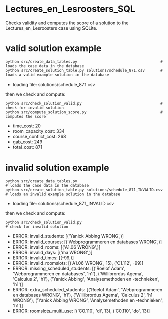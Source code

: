 # Lectures_en_Lesroosters_SQL
Checks validity and computes the score of a solution to the Lectures_en_Lesroosters case using SQLite.

# valid solution example 

    python src/create_data_tables.py                                     # loads the case data in the database
    python src/create_solution_table.py solutions/schedule_871.csv       # loads a valid example solution in the database
* loading file:  solutions/schedule_871.csv

then we check and compute:

    python src/check_solution_valid.py                                   # check for invalid solution
    python src/compute_solution_score.py                                 # computes the score
* time_cost: 20
* room_capacity_cost: 334
* course_conflict_cost: 268
* gab_cost: 249
* total_cost: 871

# invalid solution example 

    python src/create_data_tables.py                                      # loads the case data in the database
    python src/create_solution_table.py solutions/schedule_871_INVALID.csv  # loads an invalid example solution in the database
* loading file:  solutions/schedule_871_INVALID.csv
   
then we check and compute:

    python src/check_solution_valid.py                                    # check for invalid solution
* ERROR: invalid_students: [('Yanick Abbing WRONG',)]
* ERROR: invalid_courses: [('Webprogrammeren en databases WRONG',)]
* ERROR: invalid_rooms: [('A1.06 WRONG',)]
* ERROR: invalid_days: [('ma WRONG',)]
* ERROR: invalid_times: [(-99,)]
* ERROR: invalid_roomslots: [('A1.06 WRONG', 15), ('C1.112', -99)]
* ERROR: missing_scheduled_students: [('Roelof Adam', 'Webprogrammeren en databases', 'h1'), ('Willibrordus Agema', 'Calculus 2', 'h1'), ('Yanick Abbing', 'Analysemethoden en -technieken', 'h1')]
* ERROR: extra_scheduled_students: [('Roelof Adam', 'Webprogrammeren en databases WRONG', 'h1'), ('Willibrordus Agema', 'Calculus 2', 'h1 WRONG'), ('Yanick Abbing WRONG', 'Analysemethoden en -technieken', 'h1')]
* ERROR: roomslots_multi_use: [('C0.110', 'di', 13), ('C0.110', 'do', 13)]
